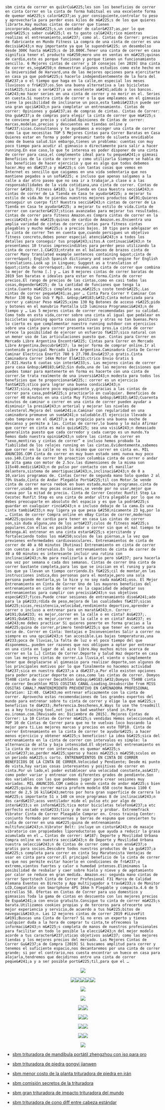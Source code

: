 
```
sbm cinta de correr en quikrCu&#225;les son los beneficios de correr en cinta Correr en la cinta de forma habitual es una excelente forma de quemar m&#225;s calor&#237;as y,por consiguiente,controlar tu peso y aprovecharla para perder esos kilos de m&#225;s de los que quieres librarte.Hay muchas cintas de correr que tienen incorporado,adem&#225;s,un contador de calor&#237;as,por lo que podr&#225;s saber cu&#225;l es tu gasto cal&#243;rico mientras realizas el entrenamiento,as&#237; como al. Cintas de Correr: precios de fabricante en Mundo Fitness La compra de una cinta de correr es una decisi&#243;n muy importante ya que le supondr&#225; un desembolso desde 300€ hasta m&#225;s de 10.000€.Tener una cinta de correr en casa significa tener el producto n&#250;mero uno en ventas en m&#225;quinas de cardio,esto es porque funcionan y porque tienen un funcionamiento sencillo. 6 Mejores cintas de correr y 10 consejos [en 2019] Una cinta de correr es,seg&#250;n demuestran algunos estudios como este hecho en la Universidad de Harvard,una de las mejores opciones para ejercitarte en casa ya que podr&#225;s hacerlo independientemente de la hora del d&#237;a o el tiempo que haga en la calle,en especial los meses lluviosos o fr&#237;os.Son una buena alternativa a las bicicletas est&#225;ticas o ser&#237;a un excelente a&#241;adido a los bancos. C&#243;mo hacer series en una cinta de correr y no morir en el. Series en cuesta.Si nuestra cinta de correr o la que empleamos en el gimnasio tiene la posibilidad de inclinarse un poco,esta tambi&#233;n puede ser una gran opci&#243;n para completar un entrenamiento. Cintas de correr: Opiniones y gu&#237;as de compras de cintas. Cintas de Correr: Una gu&#237;a de compras para elegir la cinta de correr que m&#225;s te conviene por precio y calidad.Opiniones de Cintas de correr: marcas,modelos,precios y descuentos en tiendas online y f&#237;sicas.Consultanos y te ayudamos a escoger una cinta de correr como la que necesitas TOP 5 Mejores Cintas para Correr Baratas en Casa Quieres estar en forma y poder presumir tanto de silueta envidiable como de buena salud.Sin embargo,tienes un problema: cuentas con muy poco tiempo para acudir al gimnasio o directamente para salir a hacer running.En ese caso,lo que te interesa es poder disponer de una cinta de correr para casa,el complemento ideal para tu peque&#241;o gimnasi Beneficios de la cinta de correr y como utilizarla Siempre se habla de los beneficios de hacer ejercicio y que es algo que todos debemos hacer.Hoy en d&#237;a y m&#225;s con tantas cosas que vemos en Internet es sencillo que caigamos en una vida sedentaria que nos mantiene pegados a un sof&#225; e incluso que apenas salgamos a la calle a dar otro paseo que no sea ir a trabajar,a clase o a las responsabilidades de la vida cotidiana,una cinta de correr. Cintas de Correr &#183; Fitness &#183; La Tienda en Casa Nuestra secci&#243;n cintas de correr de La Tienda en Casa te ayudar&#225; a mejorar tu estilo de vida.No te pierdas nuestros mejores productos &#191;Quieres conseguir un cuerpo fit? Nuestra secci&#243;n cintas de correr de La Tienda en Casa te ayudar&#225; a mejorar tu estilo de vida.Cinta de correr con caracter&#237;sticas avanzadas para mejorar tus resultados. Cintas de correr para fitness Amazon.es Compra cintas de correr en la secci&#243;n de m&#225;quinas de cardio de Amazon.es.Encuentra una amplia variedad de cintas de correr,cintas para fitness cintas plegables y mucho m&#225;s a precios bajos. 10 tips para adelgazar en la cinta de correr Ten en cuenta que,cuando persigues un objetivo fitness concreto,debes poner especial atenci&#243;n a todos los detalles para conseguir tus prop&#243;sitos.A continuaci&#243;n te presentamos 10 trucos imprescindibles para perder peso utilizando la cinta de correr.1.C&#233;ntrate en el balanceo de brazos cinta de correr Many translated example sentences containing &quot;cinta de correr&quot; English Spanish dictionary and search engine for English translations.Look up in Linguee; Suggest as a translation of &quot;cinta de correr&quot;.En resumen,una cinta de correr que combina lo mejor de forma [.] y … Las 8 mejores cintas de correr baratas de 2019 Son baratas e ideales para estar en forma.Cinta de correr precios.El rango de precios de las cintas,como en casi todas las cosas,depender&#225; de la cantidad de funciones que tenga la cinta.Cuanto m&#225;s completa sea,m&#225;s coste tendr&#225;.Las cintas de correr peque&#241;as,por … Cinta Para Correr Y Caminar Con Motor 130 Kg Con Usb Y Mp3. &nbsp;&#0183;&#32;Cinta motorizada para correr y caminar Peso m&#225;ximo 130 Kg Botones de acceso r&#225;pido y botones en el manubrio Pantalla LCD luminosa Programaci&#243;n de tiempo y … Las 5 mejores cintas de correr recomendadas por su calidad. Como todo en esta vida,correr sobre una cinta al igual que pedalear en bicicletas spinning aporta cosas positivas y otras no tan buenas.Pero lo cierto es que complementar nuestro running outdoor con ejercicios sobre una cinta para correr presenta varios pros.La cinta de correr ofrece la posibilidad de ejercer un esfuerzo f&#237;sico natural con un menor uso de las articulaciones puesto que. Cintas para Correr en Mercado Libre Argentina Encontr&#225; Cintas para Correr en Mercado Libre Argentina.Descubr&#237; la mejor forma de comprar online.Ir al contenido principal Mercado Libre Argentina.Caminadora Cinta De Correr Caminar Electrica Enerfit 780 $ 27.700.Env&#237;o gratis.Cinta Caminadora Correr 14km Motor El&#233;ctrico Envio Gratis $ 27.821.Hasta 6 cuotas sin inter&#233;s. Las mejores cintas de correr para casa &nbsp;&#0183;&#32;Sin duda,una de las mejores decisiones que puedes tomar para mantenerte en forma es hacerte con una cinta de correr.Se trata realmente de una inversi&#243;n modesta para todos los beneficios que te proporcionar&#225;: correr es un ejercicio fant&#225;stico para lograr una buena condici&#243;n f&#237;sica,requiere poco equipamiento y,gracias a las cintas de correr para casa,podr&#225;s practicarlo en cualquier. Beneficios de correr 40 minutos en una cinta Muy Fitness &nbsp;&#0183;&#32;Cuarenta minutos de caminar o correr en una cinta de correr pueden ayudar a disminuir la presi&#243;n arterial y mejorar los niveles de colesterol.Mejora del sue&#241;o.Caminar con regularidad en una caminadora promueve un sue&#241;o saludable.El ejercicio llevado a cabo temprano en el d&#237;a es propicio para una buena noche de descanso y permite a las. Cintas de correr,lo bueno y lo malo Afirmar que correr en cinta es malo quiz&#225; sea una visi&#243;n demasiado generalista puesto que cada corredor y cada cuerpo es un mundo.Ya hemos dado nuestra opini&#243;n sobre las cintas de correr en “sexo,mentiras y cintas de correr” e incluso hemos probado la fiabilidad de los relojes running en las cintas.Evidentemente,sabemos que correr en la calle no es lo mismo que correr en cinta en. MIL ANUNCIOS.COM Cinta de correr en muy buen estado semi nueva muy poco uso.140.Cinta de correr bh proaction columbia cinta de correr o andar de alta gama con motor de 2.5cv.las dimensiones de la misma son 115x40.medici&#243;n de pulso por contacto con el manillar delantero,sistema de amortiguaci&#243;n,inclinaci&#243;n de 0 a 10,varios programas de. Cintas Correr de segunda mano Solo quedan 2 al 70% Usado,Cinta de Andar Plegable Port&#225;til con Motor.Se vende cinta de correr marca reebok en buen estado,muchos programas.cinta de correr,usada en muy pocas ocasiones,se vende por no usar,mejor que nueva por la mitad de precio. Cinta de Correr Cecotec Runfit Step La Cecotec Runfit Step es una cinta de andar ultra plegable por lo que no debes preocuparte en absoluto del espacio y es que la podr&#225;s guardar en cualquier rinc&#243;n o incluso debajo de la cama.Es una cinta tambi&#233;n muy ligera ya que pesa &#250;nicamente 23 kg,por lo … Cintas de correr Compra online en eBay Cintas de correr,modernas m&#225;quinas de cardio para tener en casa Las cintas de correr son,sin duda alguna,uno de los art&#237;culos de fitness m&#225;s populares.Con ellas es posible andar o correr sin que el mal tiempo te detenga.Al entrenar en una cinta estar&#225;s ejercitando y fortaleciendo todos los m&#250;sculos de las piernas,a la vez que previenes enfermedades cardiovasculares. Entrenamientos de cinta de correr de 40 a 60 minutos [Rutinas] Entrenamiento en cinta de correr con cuestas a intervalos.En los entrenamientos de cinta de correr de 40 a 60 minutos es interesante incluir una rutina con inclinaci&#243;n.No para realizarla a diario pero s&#237; para hacerla una vez por semana o cada dos semanas. Cintas de correr Una cinta de correr bastante completa,para los que se inician en el runing y para los que ya llevan un tiempo corriendo.Es f&#225;cil de montar,en las instrucciones indica,dos personas para el montaje,pero una sola persona puede montarla,yo lo hice y no soy nada ma&#241;oso. El Mejor Entrenamiento en Cinta de Correr Uno de los mayores beneficios del entrenamiento en cinta de correr es la capacidad de adaptar sus entrenamientos para cumplir con precisi&#243;n sus objetivos espec&#237;ficos.Puede crear sesiones de entrenamiento dise&#241;ado para la p&#233;rdida de peso,mejora de las cualidades f&#237;sicas b&#225;sicas,resistencia,velocidad,rendimiento deportivo,aprender a correr o incluso a entrenar para un marat&#243;n. Correr: &#191;Qu&#233; es mejor,correr en la calle o en cinta? As&#237;. &#191;Qu&#233; es mejor,correr en la calle o en cinta? As&#237; es c&#243;mo debes practicar Si quieres ponerte en forma gracias a la m&#225;quina de correr,primero tendr&#225;s que tener en cuenta una serie de. Correr en Cinta: Ventajas e Inconvenientes Salir a correr no siempre es una opci&#243;n tan accesible.Las bajas temperaturas,una &#233;poca de lluvias,la falta de luz o el poco tiempo del que disponemos… pueden ser razones que nos obliguen a optar por entrenar en una cinta en lugar de al aire libre.Hay muchos mitos acerca de correr en la […] Cintas de Correr.Deporte y Salud Haz deporte en casa con las mejores cintas de correr.La lluvia,el viento o simplemente tener que desplazarse al gimnasio para realizar deporte,son algunos de los principales motivos por lo que finalmente no hacemos actividad f&#237;sica en nuestro d&#237;a a d&#237;a.Por ello existen opciones para poder practicar deporte en casa,como las cintas de correr. Domyos T540B cinta de correr Decathlon &nbsp;&#0183;&#32;Domyos T540B cinta de correr Decathlon MISS COSITAS CANAL.Loading.Unsubscribe from MISS COSITAS CANAL?.MANTENIMIENTO PREVENTIVO EN CAMINADORA PROFESIONAL Duration: 12:40. C&#243;mo entrenar eficazmente con la cinta de correr. Aprovecha estas recomendaciones de los grandes expertos del mundo para entrenar sobre tu cinta de correr y elige la que m&#225;s beneficios te d&#233;.Referencia.Deschenes,K.Ways to use the treadmill as a key training tool,not just a bad weather stand in.Para eu.iroman.com.[Revisado en: Diciembre de 2015]. Mejores Cintas de Correr: La 10 Cintas de Correr m&#225;s vendidas Hemos seleccionado el TOP 10 de Cintas de Correr para que no te vuelvas loco buscando la mejor para ti.Las mejores marcas y precios en este TOP10. Cinta de correr Entrenamiento en la cinta de correr te ayudar&#225; a hacer menos ejercicio y obtener m&#225;s beneficios! La idea b&#225;sica del entrenamiento en la cinta de correr con intervalos es simple: la alternancia de alta y baja intensidad.El objetivo del entrenamiento en la cinta de correr con intervalos es quemar m&#225;s calor&#237;as,perder m&#225;sperso y haces m&#225;s m&#250;sculos en un periodo m&#225;s corto. ENTRENAMIENTOS EN CINTA DE CORRER BENEFICIOS DE LA CINTA DE CORRER.Velocidad y Pendiente; Desde mi punto de vista,hay varias cosas interesantes y positivas de correr en cinta.Por un lado,el poder establecer una velocidad constante,as&#237; como poder variar y entrenar con diferentes grados de pendiente.Son dos variables con las que podemos jugar para crear sesiones muy variadas. MIL ANUNCIOS.COM cambio o vendo cinta de andar m&#225;s bien m&#225;quina de correr marca proform modelo 650 coste Nueva 1100 € motor de 2,5 16 kil&#243;metros por hora gran superficie de carrera lo m&#225;s importante 51 x 140 cm once programas 8 de inclinaci&#243;n dos card&#237;acos ventilador mide el pulso etc por algo de inter&#233;s en inform&#225;tica motor bicicletas telefon&#237;a etc perfecto estado est&#233;tico y de uso ver y probar. ExtremeTrack Vibrator Cinta de Correr Pleagable Comprar en. Cross trainig Center: conjunto formado por mancuernas y barras de espuma que convierten tu cinta de correr en una m&#225;quina de entrenamiento multifunci&#243;n.Vibrator Belt: incluye un cintur&#243;n de masaje vibratorio con propiedades liporeductoras que ayuda a reducir la grasa acumulada en el … Cintas de correr: &#187; Deporte y Movilidad Urbana Compra online en nuestra secci&#243;n de Deporte y Movilidad Urbana nuestra selecci&#243;n de Cintas de correr como o con env&#237;o gratis para socios.Descubre todos nuestros productos de La gu&#237;a m&#225;s completa para correr en cinta Soy Maratonista Ventajas de usar en cinta para correr.El principal beneficio de la cinta de correr es que nos permite evitar hacerlo en condiciones de fr&#237;o extremo,vientos fuertes y calor o humedad intensos.Eliminamos la posibilidad de resbalar y caer sobre hielo y nieve y de agotamiento por calor se reduce en gran medida. Amazon.es: segunda mano cintas de correr Sportstech Cinta de Correr Profesional F31 Marca de Calidad Alemana Eventos en Directo y App multijugador a trav&#233;s de Monitor LCD,Compatible con Smartphone 4PS 16km h Plegable y compacta.4.6 de 5 estrellas 58. Ofertas en Cintas de Correr para uso domestico y gimnasios Toda la gama de cintas en descuento con los mejores precios de Espa&#241;a con envio gratuito.Consigue tu cinta de correr m&#225;s barata.Utilizamos cookies propias y de terceros para ofrecerte una mejor experiencia y servicio,de acuerdo a tus h&#225;bitos de navegaci&#243;n. Las 12 mejores cintas de correr 2019 #iLoveFit &#191;Buscas una Cinta de Correr? Si no eres un experto y tienes cualquier duda a la hora de comprar tu cinta,te ofrecemos la informaci&#243;n m&#225;s completa de manos de nuestros profesionales para facilitar en todo lo posible la elecci&#243;n del mejor modelo acorde a tus caracter&#237;sticas objetivos as&#237; como las mejores tiendas y los mejores precios del mercado. Las Mejores Cintas de Correr Gu&#237;a de Compra [2019] Si buscamos amplitud para correr y tenemos el suficiente espacio,nos decantaremos por una cinta de correr grande; si por el contrario,nos cuesta encontrar un hueco en casa para alojarla,tendremos que decidirnos entre una cinta de correr peque&#241;a y a ser posible port&#225;til,para que el … 
```

<div align="center">

<a href="https://es-crusher.shibang-china.com/github&k=sbm+cinta+de+correr+en+quikr"><img src="https://static.shibang-china.com/es/crusher/logo.jpg"></a>

<a href="https://es-crusher.shibang-china.com/github&k=sbm+cinta+de+correr+en+quikr"><img src="https://static.shibang-china.com/es/crusher/index.jpg"></a><a href="https://es-crusher.shibang-china.com/material.htmlgithub&k=sbm+cinta+de+correr+en+quikr"><img src="https://static.shibang-china.com/es/crusher/material.jpg"></a><a href="https://es-crusher.shibang-china.com/application.htmlgithub&k=sbm+cinta+de+correr+en+quikr"><img src="https://static.shibang-china.com/es/crusher/application.jpg"></a><a href="https://es-crusher.shibang-china.com/aboutus.htmlgithub&k=sbm+cinta+de+correr+en+quikr"><img src="https://static.shibang-china.com/es/crusher/aboutus.jpg"></a><a href="https://es-crusher.shibang-china.com/contact.htmlgithub&k=sbm+cinta+de+correr+en+quikr"><img src="https://static.shibang-china.com/es/crusher/contact.jpg"></a>

<a href="https://es-crusher.shibang-china.com/github&k=sbm+cinta+de+correr+en+quikr"><img src="https://static.shibang-china.com/es/crusher/banner.jpg"></a>

<a href="https://swt.shibang-china.com/github&k=sbm+cinta+de+correr+en+quikr"><img src="https://static.shibang-china.com/es/crusher/text.jpg"></a>

<a href="https://swt.shibang-china.com/github&k=sbm+cinta+de+correr+en+quikr"><img src="https://static.shibang-china.com/es/crusher/chat.jpg"></a><a href="https://es-crusher.shibang-china.com/contact.htmlgithub&k=sbm+cinta+de+correr+en+quikr"><img src="https://static.shibang-china.com/es/crusher/message.jpg"></a>

<a href="https://es-crusher.shibang-china.com/products/pe.htmlgithub&k=sbm+cinta+de+correr+en+quikr"><img src="https://static.shibang-china.com/es/crusher/pe.jpg"></a><a href="https://es-crusher.shibang-china.com/products/pf.htmlgithub&k=sbm+cinta+de+correr+en+quikr"><img src="https://static.shibang-china.com/es/crusher/pf.jpg"></a>

<a href="https://es-crusher.shibang-china.com/products/hpt.htmlgithub&k=sbm+cinta+de+correr+en+quikr"><img src="https://static.shibang-china.com/es/crusher/hpt.jpg"></a><a href="https://es-crusher.shibang-china.com/products/vsi.htmlgithub&k=sbm+cinta+de+correr+en+quikr"><img src="https://static.shibang-china.com/es/crusher/vsi.jpg"></a>

<a href="https://es-crusher.shibang-china.com/products/klv.htmlgithub&k=sbm+cinta+de+correr+en+quikr"><img src="https://static.shibang-china.com/es/crusher/klv.jpg"></a><a href="https://es-crusher.shibang-china.com/products/portable.htmlgithub&k=sbm+cinta+de+correr+en+quikr"><img src="https://static.shibang-china.com/es/crusher/portable.jpg"></a>

<a href="https://swt.shibang-china.com/github&k=sbm+cinta+de+correr+en+quikr"><img src="https://static.shibang-china.com/es/crusher/case.jpg"></a>

</div>


* [sbm trituradora de mandíbula portátil zhengzhou con iso para oro](sbm%20trituradora%20de%20mand%C3%ADbula%20port%C3%A1til%20zhengzhou%20con%20iso%20para%20oro.md)

* [sbm trituradora de piedra gongyi jianwen](sbm%20trituradora%20de%20piedra%20gongyi%20jianwen.md)

* [sbm menor costo de la planta trituradora de piedra en irán](sbm%20menor%20costo%20de%20la%20planta%20trituradora%20de%20piedra%20en%20ir%C3%A1n.md)

* [sbm comisión secretos de la trituradora](sbm%20comisi%C3%B3n%20secretos%20de%20la%20trituradora.md)

* [sbm gran trituradora de impacto trituradora del mundo](sbm%20gran%20trituradora%20de%20impacto%20trituradora%20del%20mundo.md)

* [sbm trituradora de cono diff entre cabeza estándar](sbm%20trituradora%20de%20cono%20diff%20entre%20cabeza%20est%C3%A1ndar.md)